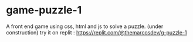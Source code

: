 # game-puzzle-1
A front end game using css, html and js to solve a puzzle. (under construction)
try it on replit : https://replit.com/@themarcosdev/g-puzzle-1
